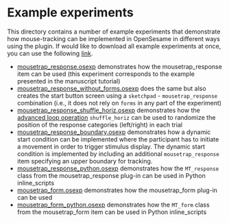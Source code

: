 # Example experiments

This directory contains a number of example experiments that demonstrate how mouse-tracking
can be implemented in OpenSesame in different ways using the plugin.
If would like to download all example experiments at once, you can use the following
[link](https://minhaskamal.github.io/DownGit/#/home?url=https://github.com/pascalkieslich/mousetrap-os/tree/master/examples).

* [mousetrap_response.osexp](mousetrap_response.osexp)
  demonstrates how the mousetrap_response item can be used
  (this experiment corresponds to the example presented in the manuscript tutorial)
* [mousetrap_response_without_forms.osexp](mousetrap_response_without_forms.osexp)
  does the same but also creates the start button screen using a `sketchpad` - `mousetrap_response` combination
  (i.e., it does not rely on `forms` in any part of the experiment)
* [mousetrap_response_shuffle_horiz.osexp](mousetrap_response_shuffle_horiz.osexp)
  demonstrates how the [advanced loop operation](http://osdoc.cogsci.nl/manual/structure/loop/#advanced-loop-operations)
  `shuffle_horiz` can be used to randomize the position of the response categories (left/right) in each trial
* [mousetrap_response_boundary.osexp](mousetrap_response_boundary.osexp)
  demonstrates how a dynamic start condition can be implemented 
  where the participant has to initiate a movement in order to trigger stimulus display.
  The dynamic start condition is implemented by including an additional `mousetrap_response` item
  specifying an upper boundary for tracking.
* [mousetrap_response_python.osexp](mousetrap_response_python.osexp)
  demonstrates how the `MT_response` class from the mousetrap_response plug-in
  can be used in Python inline_scripts
* [mousetrap_form.osexp](mousetrap_form.osexp)
  demonstrates how the mousetrap_form plug-in can be used
* [mousetrap_form_python.osexp](mousetrap_form_python.osexp)
  demonstrates how the `MT_form` class from the mousetrap_form item
  can be used in Python inline_scripts
